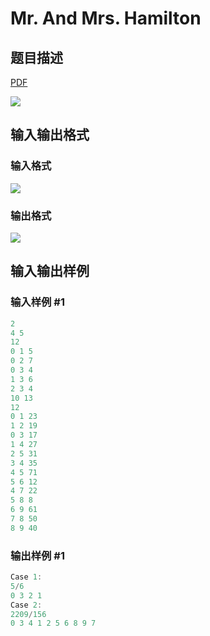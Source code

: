 # Mr. And Mrs. Hamilton

## 题目描述

[problemUrl]: https://uva.onlinejudge.org/index.php?option=com_onlinejudge&Itemid=8&category=22&page=show_problem&problem=1966

[PDF](https://uva.onlinejudge.org/external/110/p11025.pdf)

![](https://cdn.luogu.com.cn/upload/vjudge_pic/UVA11025/1cbfb4048d1b22397bd9289ab1d10095da39dce8.png)

## 输入输出格式

### 输入格式

![](https://cdn.luogu.com.cn/upload/vjudge_pic/UVA11025/c13d08f6c0a1dc22cf7f75d97f3391de4cf48c06.png)

### 输出格式

![](https://cdn.luogu.com.cn/upload/vjudge_pic/UVA11025/c595d06285e1647ed8e571e191e25885005307ae.png)

## 输入输出样例

### 输入样例 #1

```cpp
2
4 5
12
0 1 5
0 2 7
0 3 4
1 3 6
2 3 4
10 13
12
0 1 23
1 2 19
0 3 17
1 4 27
2 5 31
3 4 35
4 5 71
5 6 12
4 7 22
5 8 8
6 9 61
7 8 50
8 9 40
```


### 输出样例 #1

```cpp
Case 1:
5/6
0 3 2 1
Case 2:
2209/156
0 3 4 1 2 5 6 8 9 7
```


